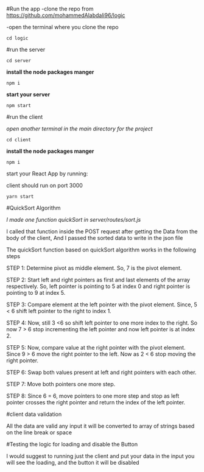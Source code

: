 #Run the app
-clone the repo from https://github.com/mohammedAlabdali96/logic

-open the terminal where you clone the repo

`cd logic`

#run the server 

`cd server`

**install the node packages manger**

`npm i`

**start your server**

`npm start`


#run the client

_open another terminal in the main directory for the project_ 

`cd client`

**install the node packages manger**

`npm i`

start your React App by running:

client should run on port 3000 

`yarn start`

#QuickSort Algorithm 

_I made one function quickSort in server/routes/sort.js_

I called that function inside the POST request
after getting the Data from the body of the client, And I passed  the sorted data to write in the json file 


The quickSort function based on quickSort algorithm works in the following steps 


STEP 1: Determine pivot as middle element. So, 7 is the pivot element.

STEP 2: Start left and right pointers as first and last elements of the array respectively. So, left pointer is pointing to 5 at index 0 and right pointer is pointing to 9 at index 5.

STEP 3: Compare element at the left pointer with the pivot element. Since, 5 < 6 shift left pointer to the right to index 1.

STEP 4: Now, still 3 <6 so shift left pointer to one more index to the right. So now 7 > 6 stop incrementing the left pointer and now left pointer is at index 2.

STEP 5: Now, compare value at the right pointer with the pivot element. Since 9 > 6 move the right pointer to the left. Now as 2 < 6 stop moving the right pointer.

STEP 6: Swap both values present at left and right pointers with each other.

STEP 7: Move both pointers one more step.

STEP 8: Since 6 = 6, move pointers to one more step and stop as left pointer crosses the right pointer and return the index of the left pointer.



#client data validation 

All the data are valid
any input it will be converted to array of strings based on the line break or space 


#Testing the logic for loading and disable the Button 

I would suggest to running just the client and put your data in the input you will see the loading, and the button it will be disabled 










  